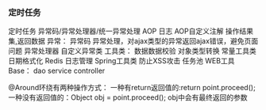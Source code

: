 ### 定时任务

定时任务
异常码/异常处理器/统一异常处理
AOP 日志
AOP自定义注解
操作结果集,返回数据
异常：
	异常码
	异常处理，对ajax类型的异常返回ajax错误，避免页面问题
	异常处理器
	自定义异常类
工具类：
	数据数据校验
	对象类型转换
	常量工具类
	日期格式化
	Redis
	日志管理
	Spring工具类
	防止XSS攻击
	任务池
	WEB工具
Base：
	dao
	service
	controller



@Around环绕有两种操作方式：
一种有return返回值的:return point.proceed();
一种没有返回值的：Object obj = point.proceed(); obj中会有最终返回的参数